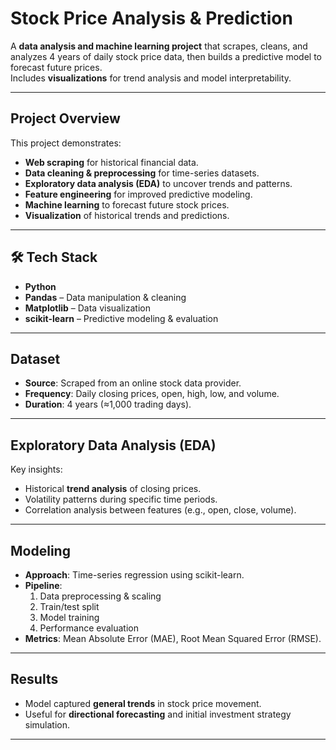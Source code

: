 #  Stock Price Analysis & Prediction

A **data analysis and machine learning project** that scrapes, cleans, and analyzes 4 years of daily stock price data, then builds a predictive model to forecast future prices.  
Includes **visualizations** for trend analysis and model interpretability.

---

##  Project Overview

This project demonstrates:
- **Web scraping** for historical financial data.
- **Data cleaning & preprocessing** for time-series datasets.
- **Exploratory data analysis (EDA)** to uncover trends and patterns.
- **Feature engineering** for improved predictive modeling.
- **Machine learning** to forecast future stock prices.
- **Visualization** of historical trends and predictions.

---

## 🛠 Tech Stack

- **Python**
- **Pandas** – Data manipulation & cleaning  
- **Matplotlib** – Data visualization  
- **scikit-learn** – Predictive modeling & evaluation

---

##  Dataset

- **Source**: Scraped from an online stock data provider.
- **Frequency**: Daily closing prices, open, high, low, and volume.
- **Duration**: 4 years (≈1,000 trading days).

---

## Exploratory Data Analysis (EDA)

Key insights:
- Historical **trend analysis** of closing prices.
- Volatility patterns during specific time periods.
- Correlation analysis between features (e.g., open, close, volume).

---

##  Modeling

- **Approach**: Time-series regression using scikit-learn.
- **Pipeline**:
  1. Data preprocessing & scaling
  2. Train/test split
  3. Model training
  4. Performance evaluation
- **Metrics**: Mean Absolute Error (MAE), Root Mean Squared Error (RMSE).

---

##  Results

- Model captured **general trends** in stock price movement.
- Useful for **directional forecasting** and initial investment strategy simulation.

---

